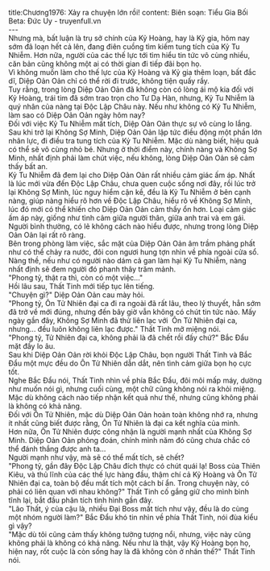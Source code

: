 title:Chương1976: Xảy ra chuyện lớn rồi!
content:
Biên soạn: Tiểu Gia Bối<br>Beta: Đức Uy - truyenfull.vn<br>---<br>Nhưng mà, bất luận là trụ sở chính của Kỷ Hoàng, hay là Kỷ gia, hôm nay sớm đã loạn hết cả lên, đang điên cuồng tìm kiếm tung tích của Kỷ Tu Nhiễm. Hơn nữa, người của các thế lực tới tìm hiểu tin tức vô cùng nhiều, căn bản cũng không một ai có thời gian đi tiếp đãi bọn họ.<br>Vì không muốn làm cho thế lực của Kỷ Hoàng và Kỷ gia thêm loạn, bất đắc dĩ, Diệp Oản Oản chỉ có thể rời đi trước, không tiện quấy rầy.<br>Tuy rằng, trong lòng Diệp Oản Oản đã không còn có lòng ái mộ kia đối với Kỷ Hoàng, trái tim đã sớm trao trọn cho Tư Dạ Hàn, nhưng, Kỷ Tu Nhiễm là quý nhân của nàng tại Độc Lập Châu này. Nếu như không có Kỷ Tu Nhiễm, làm sao có Diệp Oản Oản ngày hôm nay?<br>Đối với việc Kỷ Tu Nhiễm mất tích, Diệp Oản Oản thực sự vô cùng lo lắng.<br>Sau khi trở lại Không Sợ Minh, Diệp Oản Oản lập tức điều động một phần lớn nhân lực, đi điều tra tung tích của Kỷ Tu Nhiễm. Mặc dù nàng biết, hiệu quả có thể sẽ vô cùng nhỏ bé. Nhưng ở thời điểm này, chính nàng và Không Sợ Minh, nhất định phải làm chút việc, nếu không, lòng Diệp Oản Oản sẽ cảm thấy bất an.<br>Kỷ Tu Nhiễm đã đem lại cho Diệp Oản Oản rất nhiều cảm giác ấm áp. Nhất là lúc mới vừa đến Độc Lập Châu, chưa quen cuộc sống nơi đây, rồi lúc trở lại Không Sợ Minh, lúc nguy hiểm cận kề, đều là Kỷ Tu Nhiễm ở bên cạnh nàng, giúp nàng hiểu rõ hơn về Độc Lập Châu, hiểu rõ về Không Sợ Minh, lúc đó mới có thể khiến cho Diệp Oản Oản cảm thấy ổn hơn. Loại cảm giác ấm áp này, giống như tình cảm giữa người thân, giữa anh trai và em gái. Người bình thường, có lẽ không cách nào hiểu được, nhưng trong lòng Diệp Oản Oản lại rất rõ ràng.<br>Bên trong phòng làm việc, sắc mặt của Diệp Oản Oản âm trầm phảng phất như có thể chảy ra nước, đôi con ngươi hung tợn nhìn về phía ngoài cửa sổ. Nàng thề, nếu như có người nào dám cả gan làm hại Kỷ Tu Nhiễm, nàng nhất định sẽ đem người đó phanh thây trăm mảnh.<br>"Phong tỷ, thật ra thì, còn có một việc…"<br>Hồi lâu sau, Thất Tinh mới tiếp tục lên tiếng.<br>"Chuyện gì?" Diệp Oản Oản cau mày hỏi.<br>"Phong tỷ, Ôn Tử Nhiên đại ca đi ra ngoài đã rất lâu, theo lý thuyết, hẳn sớm đã trở về mới đúng, nhưng đến bây giờ vẫn không có chút tin tức nào. Mấy ngày gần đây, Không Sợ Minh đã thử liên lạc với  Ôn Tử Nhiên đại ca, nhưng... đều luôn không liên lạc được." Thất Tinh mở miệng nói.<br>"Phong tỷ, Tử Nhiên đại ca, không phải là đã chết rồi đấy chứ?" Bắc Đẩu mặt đầy lo âu.<br>Sau khi Diệp Oản Oản rời khỏi Độc Lập Châu, bọn người Thất Tinh và Bắc Đẩu một mực đều do Ôn Tử Nhiên dẫn dắt, nên tình cảm giữa bọn họ cực tốt.<br>Nghe Bắc Đẩu nói, Thất Tinh nhìn về phía Bắc Đẩu, đôi môi mấp máy, dường như muốn nói gì, nhưng cuối cùng, một chữ cũng không nói ra khỏi miệng.<br>Mặc dù không cách nào tiếp nhận kết quả như thế, nhưng cũng không phải là không có khả năng.<br>Đối với Ôn Tử Nhiên, mặc dù Diệp Oản Oản hoàn toàn không nhớ ra, nhưng ít nhất cũng biết được rằng, Ôn Tử Nhiên là đại ca kết nghĩa của mình.<br>Hơn nữa, Ôn Tử Nhiên được công nhận là người mạnh nhất của Không Sợ Minh. Diệp Oản Oản phỏng đoán, chính mình năm đó cũng chưa chắc có thể đánh thắng được anh ta…<br>Người mạnh như vậy, mà sẽ có thể mất tích, sẽ chết?<br>"Phong tỷ, gần đây Độc Lập Châu đích thực có chút quái lạ! Boss của Thiên Kiêu, và thủ lĩnh của các thế lực hàng đầu, thậm chí cả Kỷ Hoàng và Ôn Tử Nhiên đại ca, toàn bộ đều mất tích một cách bí ẩn. Trong chuyện này, có phải có liên quan với nhau không?" Thất Tinh cố gắng giữ cho mình bình tĩnh lại, bắt đầu phân tích tình hình gần đây.<br>"Lão Thất, ý của cậu là, nhiều Đại Boss mất tích như vậy, đều là do cùng một nhóm người làm?" Bắc Đẩu khó tin nhìn về phía Thất Tinh, nói đùa kiểu gì vậy?<br>"Mặc dù tôi cũng cảm thấy không tưởng tượng nổi, nhưng, việc này cũng không phải là không có khả năng. Nếu như là thật, vậy Kỷ Hoàng bọn họ, hiện nay, rốt cuộc là còn sống hay là đã không còn ở nhân thế?" Thất Tinh nói.
